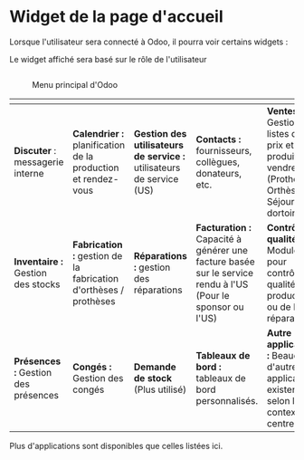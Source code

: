 # Widget de la page d'accueil

Lorsque l'utilisateur sera connecté à Odoo, il pourra voir certains widgets :

Le widget affiché sera basé sur le rôle de l'utilisateur

<figure><img src="https://2479359880-files.gitbook.io/~/files/v0/b/gitbook-x-prod.appspot.com/o/spaces%2FnTWGcVv7ikvz7HIC0Dby%2Fuploads%2Fq55reBwZy3VLXsIXfed0%2Fimage.png?alt=media&#x26;token=d740c414-d2d7-415f-ba5f-c59ce0f508d1" alt=""><figcaption><p>Menu principal d'Odoo</p></figcaption></figure>

<table data-view="cards"><thead><tr><th></th><th></th><th></th><th></th><th></th><th></th></tr></thead><tbody><tr><td><strong>Discuter</strong> : messagerie interne</td><td><strong>Calendrier :</strong> planification de la production et rendez-vous</td><td><strong>Gestion des utilisateurs de service :</strong> utilisateurs de service (US)</td><td><strong>Contacts :</strong> fournisseurs, collègues, donateurs, etc.</td><td><strong>Ventes :</strong> Gestion des listes de prix et des produits à vendre (Prothèse, Orthèse, Séjour en dortoir)</td><td><strong>Achats :</strong> Demande d'achat et approbation des commandes d'achat</td></tr><tr><td><strong>Inventaire :</strong> Gestion des stocks</td><td><strong>Fabrication :</strong> gestion de la fabrication d'orthèses / prothèses</td><td><strong>Réparations :</strong> gestion des réparations</td><td><strong>Facturation :</strong> Capacité à générer une facture basée sur le service rendu à l'US (Pour le sponsor ou l'US)</td><td><strong>Contrôle qualité :</strong> Module pour contrôler la qualité de la production ou de la réparation. </td><td><strong>Employés :</strong> gestion des ressources humaines Congé : demande de congé (si utilisé)</td></tr><tr><td><strong>Présences :</strong> Gestion des présences</td><td><strong>Congés :</strong> Gestion des congés</td><td><strong>Demande de stock</strong> (Plus utilisé)</td><td><strong>Tableaux de bord :</strong> tableaux de bord personnalisés.</td><td><strong>Autre application :</strong> Beaucoup d'autres applications existent selon le contexte du centre.</td><td></td></tr></tbody></table>

Plus d'applications sont disponibles que celles listées ici.
